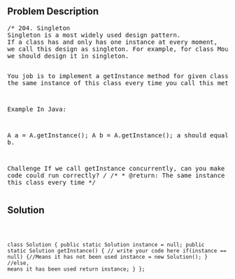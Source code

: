 <!--
<style>
  body { font-family: Arial, sans-serif; }
  .container { max-width: 400px; margin: auto; padding: 10px; }
  .comment-block { background-color: #f9f9f9; padding: 10px; border-left: 5px solid #ccc; max-width: 400px; margin: 20px auto; overflow-wrap: break-word; white-space: pre-wrap; }
  .code-block { background-color: #f4f4f4; padding: 10px; border: 1px solid #ddd; }
</style>
-->

<div class='container'>
<h2>Problem Description</h2>
<div class='comment-block'>
<pre>
/* 204. Singleton
Singleton is a most widely used design pattern. 
If a class has and only has one instance at every moment,
we call this design as singleton. For example, for class Mouse (not a animal mouse), 
we should design it in singleton.

You job is to implement a getInstance method for given class, return the same instance of this 
class every time you call this method.

Example
In Java:

A a = A.getInstance();
A b = A.getInstance();
a should equal to b.

Challenge
If we call getInstance concurrently, can you make sure your code could run correctly?
*/
    /**
     * @return: The same instance of this class every time
     */
</pre>
</div>

<h2>Solution</h2>
<div class='code-block'>
<pre><code class='language-java'>

class Solution {
    public static Solution instance = null;
    public static Solution getInstance() {
        // write your code here
        if(instance == null) {//Means it has not been used
            instance = new Solution();
        }
        //else, means it has been used
        return instance;
    }
};</code></pre>
</div>
</div>
